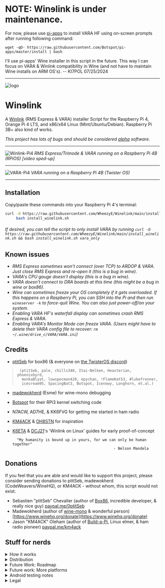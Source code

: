# NOTE: Winɘlink is under maintenance.
For now, please use [pi-apps](https://github.com/botspot/pi-apps) to install VARA HF using on-screen prompts after running following command:
```
wget -qO- https://raw.githubusercontent.com/Botspot/pi-apps/master/install | bash
```
I'll use pi-apps' Wine installer in this script in the future. This way I can focus on VARA & Winlink compatibility in Wine (and not have to maintain Wine installs on ARM OS's).
 -- KI7POL 07/25/2024

---

![logo](WinelinkLogo.png "Project logo")
# Winɘlink
A [Winlink](http://winlink.org/) (RMS Express & VARA) installer Script for the Raspberry Pi 4, Orange Pi 4 LTS, and x86/x64 Linux (Mint/Ubuntu/Debian).  Raspberry Pi 3B+ also kind of works.

_This project has lots of bugs and should be considered [alpha](https://en.wikipedia.org/wiki/Software_release_life_cycle#Alpha) software._

------------------------
![Winlink-Pi4](Winlink-Pi4.gif)
_RMS Express/Trimode & VARA running on a Raspberry Pi 4B (RPiOS) [video sped-up]_

------------------------
![VARA-Pi4](VARA-Pi4.png "VARA running on a Raspberry Pi 4B (Twister OS)")
_VARA running on a Raspberry Pi 4B (Twister OS)_

------------------------

## Installation
Copy/paste these commands into your Raspberry Pi 4's terminal:
```bash
curl -O https://raw.githubusercontent.com/WheezyE/Winelink/main/install_winelink.sh && \
     bash install_winelink.sh
```
###### _If desired, you can tell the script to only install VARA by running `curl -O https://raw.githubusercontent.com/WheezyE/Winelink/main/install_winelink.sh && bash install_winelink.sh vara_only`_

## Known issues
 - _RMS Express sometimes won't connect (over TCP) to ARDOP & VARA. Just close RMS Express and re-open it (this is a bug in wine)._
 - _VARA's CPU gauge doesn't display (this is a bug in wine)._
 - _VARA doesn't connect to DRA boards at this time (this might be a bug in wine or box86)._
 - _Wine can sometimes freeze your OS completely if it gets overloaded. If this happens on a Raspberry Pi, you can SSH into the Pi and then run `wineserver -k` to force-quit Wine. You can also just power-off/on your system._
 - _Enabling VARA HF's waterfall display can sometimes crash RMS Express & VARA._
 - _Enabling VARA's Monitor Mode can freeze VARA. (Users might have to delete their VARA config file to recover: `rm ~/.wine/drive_c/VARA/VARA.ini`)_

## Credits
 - [ptitSeb](https://github.com/ptitSeb/box86) for box86 (& everyone on [the TwisterOS discord](https://discord.gg/Fh8sjmu))
>      (ptitSeb, pale, chills340, Itai-Nelken, Heasterian, phoenixbyrd,
>       monkaBlyat, lowspecman420, epychan, !FlameKat53, #lukefrenner,
>       icecream95, SpacingBat3, Botspot, Icenowy, Longhorn, et.al.)

 - [madewokherd](https://github.com/madewokherd/wine-mono) (Esme) for wine-mono debugging
 - [Botspot](https://github.com/Botspot/) for their RPi3 kernel switching code
 - N7ACW, AD7HE, & KK6FVG for getting me started in ham radio
 - [KM4ACK](https://github.com/km4ack/pi-build) & [OH8STN](https://oh8stn.org/) for inspiration
 - [K6ETA](http://k6eta.com/linux/installing-rms-express-on-linux-with-wine) & [DCJ21](https://dcj21net.wordpress.com/2016/06/17/install-rms-express-linux/)'s 'Winlink on Linux' guides for early proof-of-concept

         "My humanity is bound up in yours, for we can only be human together"
                                                     - Nelson Mandela


## Donations
If you feel that you are able and would like to support this project, please consider sending donations to ptitSeb, madewokherd (CodeWeavers/WineHQ), or KM4ACK - without whom, this script would not exist.
 - Sebastien "ptitSeb" Chevalier (author of [Box86](https://github.com/ptitSeb/box86), incredible developer, & really nice guy) [paypal.me/0ptitSeb](paypal.me/0ptitSeb)
 - Madewokherd (author of [wine-mono](https://github.com/madewokherd/wine-mono) & wonderful person) [https://www.winehq.org/donate](https://www.winehq.org/donate)
 - Jason "KM4ACK" Oleham (author of [Build-a-Pi](https://github.com/km4ack/pi-build), Linux elmer, & ham radio pioneer) [paypal.me/km4ack](paypal.me/km4ack)

## Stuff for nerds
<details><summary>How it works</summary>

This script will help you install Box86, Wine, winetricks, Windows DLL's, RMS Express, & VARA.  You will then be prompted to configure RMS Express & VARA to send/receive audio from a USB sound card plugged into your Pi.  This installer will only work on the Raspberry Pi 4B for now (support for earlier Raspberry Pi models is planned for later).

To run Windows .exe files on RPi4 (ARM/Linux), we need an x86 emulator ([Box86](https://github.com/ptitSeb/box86)) and a Windows API Call interpreter ([Wine](https://github.com/wine-mirror/wine)).  Box86 is open-source and runs about 5x faster than [ExaGear](https://www.huaweicloud.com/kunpeng/software/exagear.html)/[Qemu](https://github.com/qemu/qemu) (see [these benchmarks](https://box86.org/2022/03/box86-box64-vs-qemu-vs-fex-vs-rosetta2/)).  ExaGear is also closed source abandonware and Qemu (qemu-system & qemu-user-static) also has issues running more complex Wine programs on the Pi.  Box86 is much smaller in file size and much easier to install too.
</details>

<details><summary>Distribution</summary>

If you use this script in your project (or are inspired by it) just please be sure to mention ptitSeb, Box86, and myself (KI7POL).  This script is free to use, open-source, and should not be monetized (for further information see the [license file](LICENSE)).
</details>

<details><summary>Future Work: Roadmap</summary>

 - [ ] Add an AHK script to help the user with ARDOP first time soundcard setup.
 - [ ] Time all individual components and embed comments in functions for Pi models. Add variable timer to welcome screen.
 - [ ] Help DRA-board compatability with VARA ([might be a box86 issue?](https://github.com/ptitSeb/box86/issues/567))
 - [ ] Consider adding a sed script to find/delete any small-value frequencies in `RMS Channels.dat` that would crash the HF Channel Selection Browser
 - [ ] Clean up code with [Google style guide](https://google.github.io/styleguide/shellguide.html).
 - [ ] Work with WineHQ to [figure out why VARA's CPU gauge isn't working](https://bugs.winehq.org/show_bug.cgi?id=50728).
 - [ ] Work with WineHQ to [figure out why ARDOP & VARA don't always connect to RMS Express over TCP when first starting](https://bugs.winehq.org/show_bug.cgi?id=52521).
 - [ ] Add progress bar (GUI?) for installation.
 - [x] Add HDD-space check to make sure user has enough space to install everything
 - [x] Switch to using Seb's GitHub box86 binaries (or hosted box86 bins) instead of Pale's internet archive binaries.
 - [x] Bisect box86 commits that crash VARA's local TCP to RMS connection (bug in newer box86's)
 - [x] Add updated example images to readme.
 - [x] Rely on [archive.org box86 binaries](https://archive.org/details/box86.7z_20200928) instead of compiling.
    - [ ] Give user the choice to compile or not.
    - [ ] Add auto-detection of failed downloads, then switch to compiling as contingency.
 - [x] Separate soundcard setups from program installations. Make a script for that.
 - [x] Make an uninstaller script
 - [x] Put program scripts and icons into start menu instead of on desktop.
 - [x] Test COM port connections to radio ("CAT" control, PTT).
 - [x] Work with madewokherd to see if wine-mono bugs can be fixed (would drastically improve install speed).
    - [x] [ARDOP TCP/IP Connection issues](https://github.com/madewokherd/wine-mono/issues/116).
    - [x] [Message creation issues](https://github.com/madewokherd/wine-mono/issues/122).
    - [x] [Message receive issues](https://github.com/madewokherd/wine-mono/issues/122#issuecomment-962525136).
    - [x] [HF Channel Selection Browser crash](https://github.com/WheezyE/Winelink/issues/16) (from small-value input frequencies).
    - [x] [COM port connection issues to radios/TNC's](https://github.com/WheezyE/Winelink/issues/17).
 - [x] Ask Seb for help getting VARA Chat running in box86.
 - [x] Add option (or check) for running the script via SSH (currently ssh causes wine to not display Windows) - Fixed with X11 check.
 - [x] Add installer for VARA FM.
 - [x] Add installer for VARA SAT.
 - [x] Add a check for sudo priviledges? Add a check to make sure script is not run as sudo?
 - [x] Change VARA Setup/Config terminal text prompts into zenity pop-up boxes.
    - [x] Change all terminal text prompts into text boxes?
 - [x] Add more error-checking to the script.
 - [x] Make a logo for the github page.
 - [x] Make the script's user-interface look better.
 - [x] Add an AHK script to click the "Ok" button after VARA is installed.
 - [x] Add an AHK script to help the user with VARA first time soundcard setup.
 - [x] Add more clean-up functions to the script.
 - [x] Have the script download all files into the cloned repository directory (instead of into ~/Downloads)
 - [x] Add shortcuts to the desktop.
 - [x] Work with the Wine team to find [graphical errors in VARA](https://forum.winehq.org/viewtopic.php?f=8&t=34910).
 - [x] Add the fix for VARA graphical errors to the script.
    - [x] Re-fix the VARA graphics errors using a different method ([winecfg reg keys](https://wiki.winehq.org/index.php?title=Useful_Registry_Keys&highlight=%28registry%29)).
  - [x] Add pdhNT4 to [winetricks](https://github.com/Winetricks/winetricks) to streamline this installer.
  - [x] Make code modular to help readability.
 - [x] Simplify installation commands (model after KM4ACK BAP).
</details>

<details><summary>Future work: More platforms</summary>
     
Make a multi-platform [Wine](https://wiki.winehq.org/Download) installer & build/invoke box86 if needed. ([Linode](https://www.linode.com/company/about/#row--about) may be helpful here)
     
 - [x] Auto-detection of system arch (x86 vs armhf vs aarch64) & OS.
    - ARM
      - [x] Raspberry Pi 4B (32-bit OS)
      - [x] Raspberry Pi 4B (64-bit OS)
      - [x] Raspberry Pi 3B+
        - [x] Detect Raspberry Pi kernel memory split (and install the correct kernel if needed) for RPi <4 support.
        - [x] Ask Botspot if I can borrow some of his [pi-apps code](https://github.com/Botspot/pi-apps/blob/4a48ba62b157420c6e33666e7d050ee3ce21ab0b/apps/Wine%20(x86)/install-32#L165).
      - [ ] RPi Zero 2 W?
      - [ ] RPi Zero W?
      - [ ] [Termux](https://github.com/termux/termux-app) (Android without root) ([proot-distro](https://github.com/termux/proot-distro) + Ubuntu ARM + [termux-usb](https://wiki.termux.com/wiki/Termux-usb)) - see [AnBox86](https://github.com/lowspecman420/AnBox86) for proof of concept, currently untested with VARA.
      - [ ] Mac M1 processors
    - x86
      - Mac
        - [ ] OSX?
      - Linux (top priorities are distros that WineHQ hosts binaries for: Ubuntu, Debian, Fedora, macOS, SUSE, Slackware, and FreeBSD)
        - [ ] Ubuntu (Package manager: apt)
          - [ ] Linux Mint
          - [ ] Elementary OS
          - [ ] Zorin OS
        - [ ] Debian (Package manager: apt)
          - [ ] Deepin
          - [ ] Kali
          - [ ] MX-Linux
        - [ ] Red Hat (Package manager: yum, RPM)
          - [ ] Fedora (Package manager: RPM/DNF)
          - [ ] CentOS (Package manager: yum)
        - [ ] openSUSE (Package manager: ZYpp (standard); YaST (front-end); RPM (low-level))
        - [ ] Slackware (Package manager: pkgtool, slackpkg)
        - [ ] FreeBSD (Package manager: pkg)
        - [ ] Arch (Package manager: pacman, libalpm)
          - [ ] Vanilla Arch??
          - [ ] Manjaro
          - [ ] XeroLinux
          - [ ] SteamOS? (Steam Deck)
        - [ ] Gentoo (Package manager: Portage)
        - [ ] Solus (Package manager: eopkg)
      - [ ] ChromeBook Linux beta.
        - [ ] Try to detect if processor would be too slow?
    - x64
      - Linux (top priorities are distros that WineHQ hosts binaries for: Ubuntu, Debian, Fedora, macOS, SUSE, Slackware, and FreeBSD)
        - [x] Linux Mint (Ubuntu)
        - [x] Debian 11
 - [ ] Make a youtube video showcasing current methods (box86, Exagear issues, qemu-user-static errors, Pi4B, Pi3B+, Termux, Mac, Linux, ChromeOS)
</details>
     
<details><summary>Android testing notes</summary>

Termux/PRoot/AnBox86_64

 - [ ] Try using [BT/USB/TCP Bridge Pro](https://play.google.com/store/apps/details?id=masar.bluetoothbridge.pro) to connect USB devices to RMS Express (credits: Torsten, DL1THM / [harenber](https://github.com/harenber/ptc-go/wiki/Android))
 - [ ] Create alpha version of Winelink for AnBox86_64
 - [ ] Speed benchmarks with different devices (Fire HD10 Tablet is a bit slow, Retroid Pocket 2 TBD)
 - [ ] ~See if termux-usb can be adapted somehow to allow connections without root?~
 - [ ] See if [a python wrapper](https://github.com/Querela/termux-usb-python/issues/4) could be written for TermuxUSB-OTG-USB connections between RMS Express & FT-891.
 - [x] OTG-USB-CAT (order OTG_USB_C-USB)
 - [x] Audio in/out (ARDOP works with alsa / hiccups with pulseaudio)
 - [x] [Proof-of-concept](https://www.youtube.com/watch?v=FkeP_IW3GGQ&t=29s)
 - [x] Fix AnBox86
     
</details>
     
<details><summary>Legal</summary>

All software used by this script is free and legal to use (with the exception of VARA, of course, which is shareware).  Box86, Wine, wine-mono, winetricks, and AutoHotKey, are all open-source (which avoids the legal problems of use & distribution that ExaGear had - ExaGear also ran much slower than Box86 and is no-longer maintained, despite what Huawei says these days).  All proprietary Windows DLL files required by Wine are downloaded directly from Microsoft and installed according to their redistribution guidelines.  Raspberry Pi is a trademark of the Raspberry Pi Foundation
</details>
